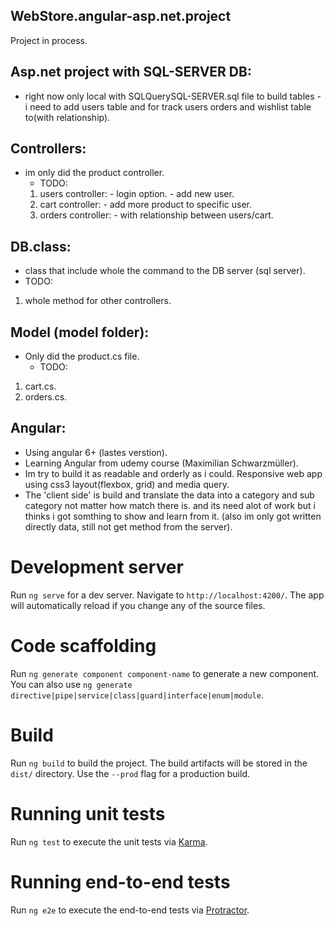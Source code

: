 ## WebStore.angular-asp.net.project

Project in process.

## Asp.net project with SQL-SERVER DB:
- right now only local with SQLQuerySQL-SERVER.sql file to build tables - i need to add users table and for track users orders and wishlist table to(with relationship).
## Controllers:
- im only did the product controller.
  - TODO:
  1. users controller: - login option. - add new user.
  2. cart controller: - add more product to specific user.
  3. orders controller: - with relationship between users/cart.
  
## DB.class:
- class that include whole the command to the DB server (sql server).
 - TODO:
 1. whole method for other controllers.
 
## Model (model folder):
- Only did the product.cs file.
  - TODO:
 1. cart.cs.
 2. orders.cs.
 
## Angular:
- Using angular 6+ (lastes verstion).
- Learning Angular from udemy course (Maximilian Schwarzmüller).
- Im try to build it as readable and orderly as i could. Responsive web app using css3 layout(flexbox, grid) and media query.
- The 'client side' is build and translate the data into a category and sub category not matter how match there is. and its need alot of work but i thinks i got somthing to show and learn from it. (also im only got written directly data, still not get method from the server).

# Development server

Run `ng serve` for a dev server. Navigate to `http://localhost:4200/`. The app will automatically reload if you change any of the source files.

# Code scaffolding

Run `ng generate component component-name` to generate a new component. You can also use `ng generate directive|pipe|service|class|guard|interface|enum|module`.

# Build

Run `ng build` to build the project. The build artifacts will be stored in the `dist/` directory. Use the `--prod` flag for a production build.

# Running unit tests

Run `ng test` to execute the unit tests via [Karma](https://karma-runner.github.io).

# Running end-to-end tests

Run `ng e2e` to execute the end-to-end tests via [Protractor](http://www.protractortest.org/).








